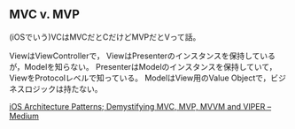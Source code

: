 ## MVC v. MVP

(iOSでいう)VCはMVCだとCだけどMVPだとVって話。

ViewはViewControllerで，
ViewはPresenterのインスタンスを保持しているが，Modelを知らない。
PresenterはModelのインスタンスを保持していて，ViewをProtocolレベルで知っている。
ModelはView用のValue Objectで，ビジネスロジックは持たない。

[iOS Architecture Patterns; Demystifying MVC, MVP, MVVM and VIPER – Medium](https://medium.com/ios-os-x-development/ios-architecture-patterns-ecba4c38de52)
